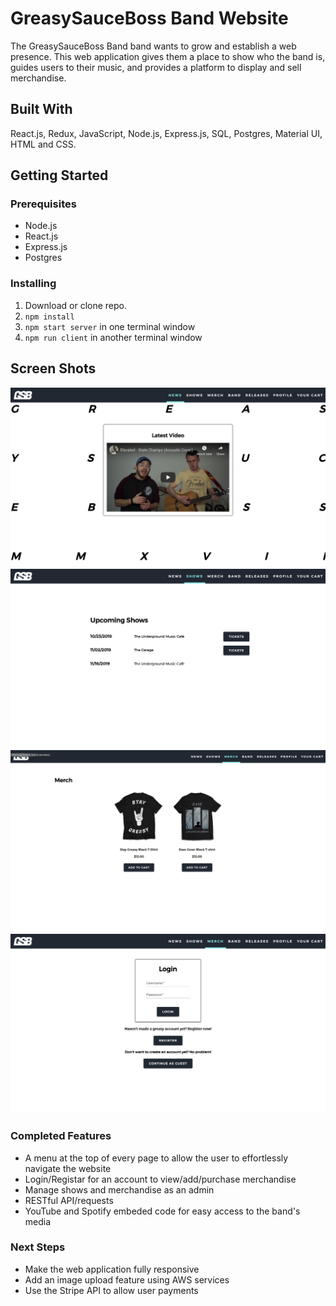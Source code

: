 # GreasySauceBoss Band Website

The GreasySauceBoss Band band wants to grow and establish a web presence. This web application gives them a place to show who the band is, guides users to their music, and provides a platform to display and sell merchandise.

## Built With

React.js, Redux, JavaScript, Node.js, Express.js, SQL, Postgres, Material UI, HTML and CSS.

## Getting Started

### Prerequisites

- Node.js
- React.js
- Express.js
- Postgres

### Installing

1. Download or clone repo.
2. `npm install`
3. `npm start server` in one terminal window
4. `npm run client` in another terminal window

## Screen Shots

![example](public/images/greasysauceboss-home.png)
![example](public/images/greasysauceboss-shows.png)
![example](public/images/greasysauceboss-merch.png)
![example](public/images/greasysauceboss-login.png)

### Completed Features

- A menu at the top of every page to allow the user to effortlessly navigate the website
- Login/Registar for an account to view/add/purchase merchandise
- Manage shows and merchandise as an admin
- RESTful API/requests
- YouTube and Spotify embeded code for easy access to the band's media

### Next Steps

- Make the web application fully responsive
- Add an image upload feature using AWS services
- Use the Stripe API to allow user payments